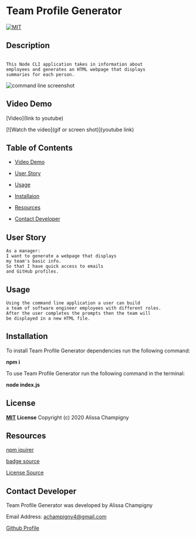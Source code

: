 # Team Profile Generator

[![MIT](https://img.shields.io/badge/License-MIT-green.svg)](https://opensource.org/licenses/MIT)

## Description

```

This Node CLI application takes in information about
employees and generates an HTML webpage that displays
summaries for each person.

```

<img src="" alt="command line screenshot"/>

## Video Demo

[Video](link to youtube)

[![Watch the video](gif or screen shot)](youtube link)

## Table of Contents

* [Video Demo](##Video-Demo)

* [User Story](##User-Story)

* [Usage](##Usage)

* [Installaion](##Installation)

* [Resources](##Resources)

* [Contact Developer](##Contact-Developer)


## User Story

```
As a manager:
I want to generate a webpage that displays
my team's basic info.
So that I have quick access to emails
and GitHub profiles.

```

## Usage

```
Using the command line application a user can build
a team of software engineer employees with different roles.
After the user completes the prompts then the team will
be displayed in a new HTML file.

```

## Installation

To install Team Profile Generator dependencies run the following command: 

**npm i**

To use Team Profile Generator run the following command in the terminal:

**node index.js**

## License

**[MIT](https://opensource.org/licenses/MIT) License**
Copyright (c) 2020 Alissa Champigny

## Resources

[npm iquirer](https://www.npmjs.com/package/inquirer)

[badge source](https://gist.github.com/lukas-h/2a5d00690736b4c3a7ba#apache-20-license)

[License Source](https://choosealicense.com/licenses/mit/)

[]()

## Contact Developer

Team Profile Generator was developed by Alissa Champigny

Email Address: achampigny4@gmail.com

[Github Profile](https://github.com/achampigny4)
